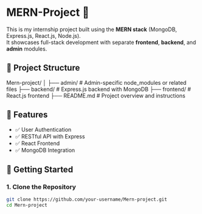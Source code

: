 # MERN-Project 🚀

This is my internship project built using the **MERN stack** (MongoDB, Express.js, React.js, Node.js).  
It showcases full-stack development with separate **frontend**, **backend**, and **admin** modules.

## 📁 Project Structure

Mern-project/
│
├── admin/ # Admin-specific node_modules or related files
├── backend/ # Express.js backend with MongoDB
├── frontend/ # React.js frontend
├── README.md # Project overview and instructions

## 🔧 Features

- ✅ User Authentication
- ✅ RESTful API with Express
- ✅ React Frontend 
- ✅ MongoDB Integration


## 🚀 Getting Started

### 1. Clone the Repository

```bash
git clone https://github.com/your-username/Mern-project.git
cd Mern-project
